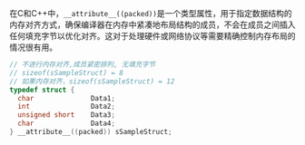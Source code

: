 
在C和C++中，`__attribute__((packed))`是一个类型属性，用于指定数据结构的内存对齐方式，确保编译器在内存中紧凑地布局结构的成员，不会在成员之间插入任何填充字节以优化对齐。这对于处理硬件或网络协议等需要精确控制内存布局的情况很有用。
```C
// 不进行内存对齐,成员紧密排列, 无填充字节
// sizeof(sSampleStruct) = 8
// 如果内存对齐，sizeof(sSampleStruct) = 12
typedef struct {  
  char              Data1;
  int               Data2;
  unsigned short    Data3;
  char              Data4;
} __attribute__((packed)) sSampleStruct;
```

